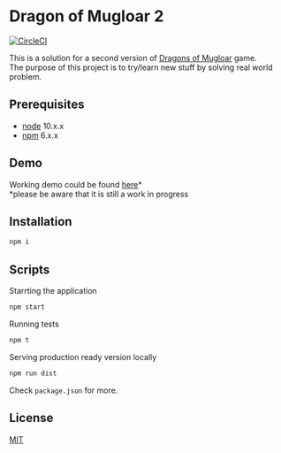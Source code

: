 # Dragon of Mugloar 2

[![CircleCI](https://circleci.com/gh/dmnrmr/dragons-of-mugloar-v2/tree/master.svg?style=shield)](https://circleci.com/gh/dmnrmr/dragons-of-mugloar-v2/tree/master)

This is a solution for a second version of [Dragons of Mugloar](https://www.dragonsofmugloar.com/) game.\
The purpose of this project is to try/learn new stuff by solving real world problem.

## Prerequisites

- [node](https://nodejs.org/en/download/) 10.x.x
- [npm](https://www.npmjs.com/package/download) 6.x.x

## Demo

Working demo could be found [here](https://dom2.lblinov.dev/)\*\
\*please be aware that it is still a work in progress

## Installation

```bash
npm i
```

## Scripts

Starrting the application

```bash
npm start
```

Running tests

```bash
npm t
```

Serving production ready version locally

```bash
npm run dist
```

Check `package.json` for more.

## License

[MIT](https://choosealicense.com/licenses/mit/)
